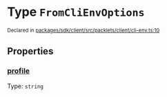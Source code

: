 # Type `FromCliEnvOptions`
<sub>Declared in [packages/sdk/client/src/packlets/client/cli-env.ts:10](https://github.com/dxos/dxos/blob/main/packages/sdk/client/src/packlets/client/cli-env.ts#L10)</sub>





## Properties
### [profile](https://github.com/dxos/dxos/blob/main/packages/sdk/client/src/packlets/client/cli-env.ts#L11)
Type: <code>string</code>
